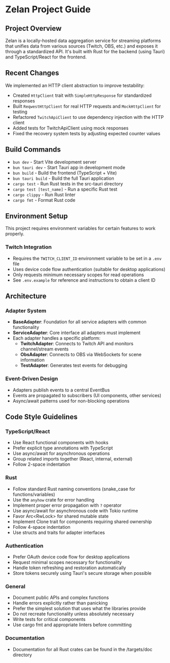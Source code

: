 # Zelan Project Guide

## Project Overview
Zelan is a locally-hosted data aggregation service for streaming platforms that unifies data from various sources (Twitch, OBS, etc.) and exposes it through a standardized API. It's built with Rust for the backend (using Tauri) and TypeScript/React for the frontend.

## Recent Changes
We implemented an HTTP client abstraction to improve testability:
- Created `HttpClient` trait with `SimpleHttpResponse` for standardized responses
- Built `ReqwestHttpClient` for real HTTP requests and `MockHttpClient` for testing
- Refactored `TwitchApiClient` to use dependency injection with the HTTP client
- Added tests for TwitchApiClient using mock responses
- Fixed the recovery system tests by adjusting expected counter values

## Build Commands
- `bun dev` - Start Vite development server
- `bun tauri dev` - Start Tauri app in development mode
- `bun build` - Build the frontend (TypeScript + Vite)
- `bun tauri build` - Build the full Tauri application
- `cargo test` - Run Rust tests in the src-tauri directory
- `cargo test [test_name]` - Run a specific Rust test
- `cargo clippy` - Run Rust linter
- `cargo fmt` - Format Rust code

## Environment Setup
This project requires environment variables for certain features to work properly.

### Twitch Integration
- Requires the `TWITCH_CLIENT_ID` environment variable to be set in a `.env` file
- Uses device code flow authentication (suitable for desktop applications)
- Only requests minimum necessary scopes for read operations
- See `.env.example` for reference and instructions to obtain a client ID

## Architecture

### Adapter System
- **BaseAdapter**: Foundation for all service adapters with common functionality
- **ServiceAdapter**: Core interface all adapters must implement
- Each adapter handles a specific platform:
  - **TwitchAdapter**: Connects to Twitch API and monitors channel/stream events
  - **ObsAdapter**: Connects to OBS via WebSockets for scene information
  - **TestAdapter**: Generates test events for debugging

### Event-Driven Design
- Adapters publish events to a central EventBus
- Events are propagated to subscribers (UI components, other services)
- Async/await patterns used for non-blocking operations

## Code Style Guidelines

### TypeScript/React
- Use React functional components with hooks
- Prefer explicit type annotations with TypeScript
- Use async/await for asynchronous operations
- Group related imports together (React, internal, external)
- Follow 2-space indentation

### Rust
- Follow standard Rust naming conventions (snake_case for functions/variables)
- Use the `anyhow` crate for error handling
- Implement proper error propagation with `?` operator
- Use async/await for asynchronous code with Tokio runtime
- Favor Arc<RwLock<T>> for shared mutable state
- Implement Clone trait for components requiring shared ownership
- Follow 4-space indentation
- Use structs and traits for adapter interfaces

### Authentication
- Prefer OAuth device code flow for desktop applications
- Request minimal scopes necessary for functionality
- Handle token refreshing and restoration automatically
- Store tokens securely using Tauri's secure storage when possible

### General
- Document public APIs and complex functions
- Handle errors explicitly rather than panicking
- Prefer the simplest solution that uses what the libraries provide
- Do not recreate functionality unless absolutely necessary
- Write tests for critical components
- Use cargo fmt and appropriate linters before committing

### Documentation
- Documentation for all Rust crates can be found in the /targets/doc directory
